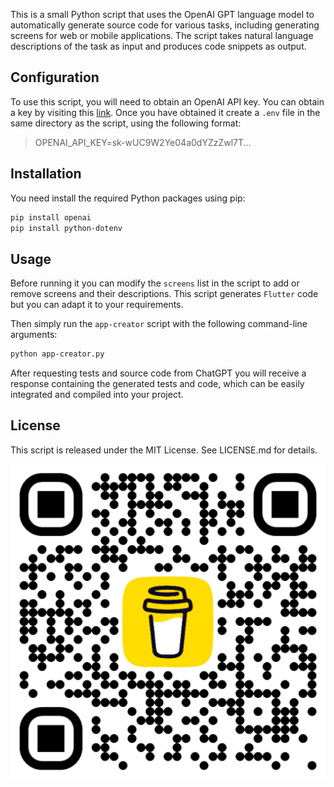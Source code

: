 This is a small Python script that uses the OpenAI GPT language model to automatically generate source code for various tasks, including generating screens for web or mobile applications. The script takes natural language descriptions of the task as input and produces code snippets as output.

## Configuration

To use this script, you will need to obtain an OpenAI API key. You can obtain a key by visiting this [link](https://platform.openai.com/account/api-keys). Once you have obtained it create a `.env` file in the same directory as the script, using the following format:

> OPENAI_API_KEY=sk-wUC9W2Ye04a0dYZzZwl7T...

## Installation

You need install the required Python packages using pip:
```bash
pip install openai
pip install python-dotenv
```

## Usage

Before running it you can modify the `screens` list in the script to add or remove screens and their descriptions. This script generates `Flutter` code but you can adapt it to your requirements.

Then simply run the `app-creator` script with the following command-line arguments:

```bash
python app-creator.py
```

After requesting tests and source code from ChatGPT you will receive a response containing the generated tests and code, which can be easily integrated and compiled into your project.

## License

This script is released under the MIT License. See LICENSE.md for details.

[<img src="bmc_qr.png">](https://www.buymeacoffee.com/betazetadev "Buy me a coffee if you liked it")